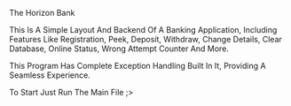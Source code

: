 The Horizon Bank

This Is A Simple Layout And Backend Of A Banking Application, Including Features Like Registration, Peek, Deposit, Withdraw, Change Details, Clear Database, Online Status, Wrong Attempt Counter And More.

This Program Has Complete Exception Handling Built In It, Providing A Seamless Experience.

To Start Just Run The Main File ;>
